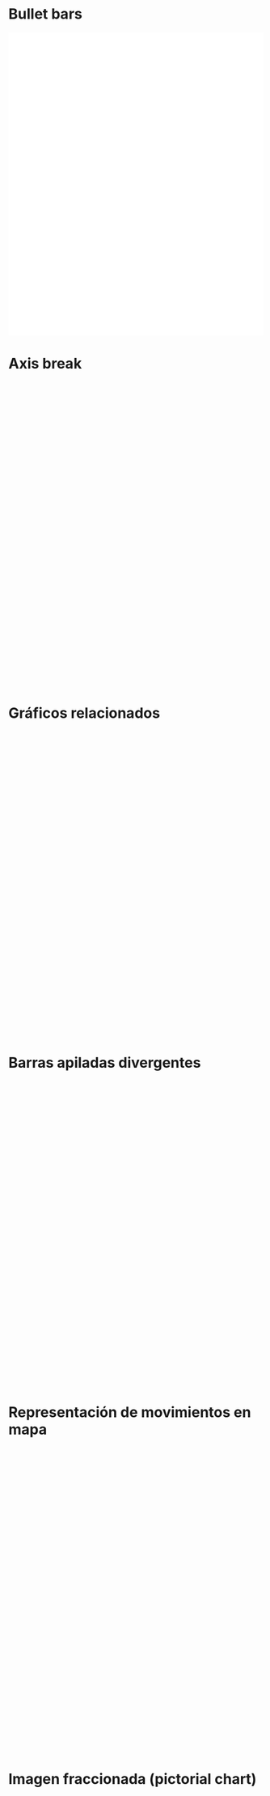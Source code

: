 # Bullet bars

<iframe src="https://pynomaly.github.io/data-visualizations/viz/bullet-bar/dist/" name="Bullet-bar" scrolling="No" height="600px" width="100%" style="border: none;"></iframe>


# Axis break

<iframe src="https://pynomaly.github.io/data-visualizations/viz/column-chart-with-axis-break/dist" name="Axis-break" scrolling="No" height="600px" width="100%" style="border: none;"></iframe>


# Gráficos relacionados

<iframe src="https://pynomaly.github.io/data-visualizations/viz/historical-population-pyramid/dist" name="Line-pyramid" scrolling="No" height="600px" width="100%" style="border: none;"></iframe>


# Barras apiladas divergentes

<iframe src="https://pynomaly.github.io/data-visualizations/viz/divergent-stacked-bars" name="Stacked-bars" scrolling="No" height="600px" width="100%" style="border: none;"></iframe>


# Representación de movimientos en mapa
<iframe src="https://pynomaly.github.io/data-visualizations/viz/animations-along-lines/dist/" name="Map-planes" scrolling="No" height="600px" width="100%" style="border: none;"></iframe>

# Imagen fraccionada (pictorial chart)

<iframe src="https://pynomaly.github.io/data-visualizations/viz/pictorial-fraction-chart/" name="Map-planes" scrolling="No" height="600px" width="100%" style="border: none;"></iframe>
